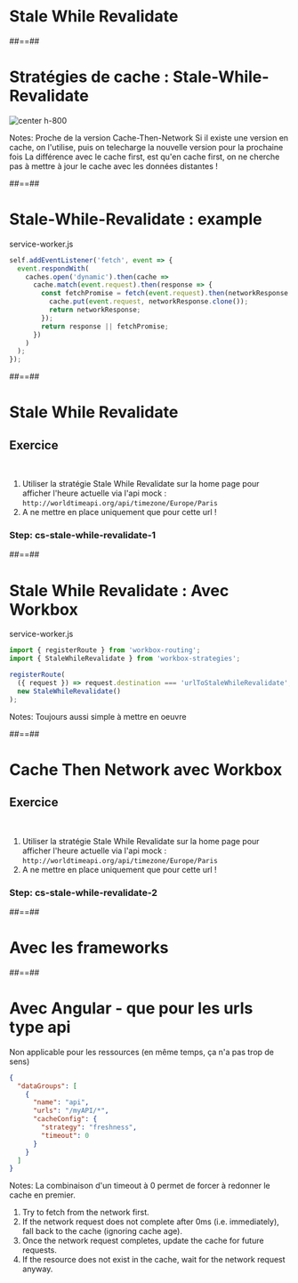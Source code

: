 <!-- .slide: class="transition bg-green" -->

# Stale While Revalidate

##==##

# Stratégies de cache : Stale-While-Revalidate

![center h-800](./assets/images/cache-strategy-stale-while-revalidate.png)

Notes:
Proche de la version Cache-Then-Network
Si il existe une version en cache, on l'utilise, puis on telecharge la nouvelle version pour la prochaine fois
La différence avec le cache first, est qu'en cache first, on ne cherche pas à mettre à jour le cache avec les données distantes !

##==##

<!-- .slide: class="with-code" -->

# Stale-While-Revalidate : example

service-worker.js

```javascript
self.addEventListener('fetch', event => {
  event.respondWith(
    caches.open('dynamic').then(cache =>
      cache.match(event.request).then(response => {
        const fetchPromise = fetch(event.request).then(networkResponse => {
          cache.put(event.request, networkResponse.clone());
          return networkResponse;
        });
        return response || fetchPromise;
      })
    )
  );
});
```

<!-- .element: class="big-code" -->

##==##

<!-- .slide: class="exercice" -->

# Stale While Revalidate

## Exercice

<br>

1. Utiliser la stratégie Stale While Revalidate sur la home page pour afficher l'heure actuelle via l'api mock : `http://worldtimeapi.org/api/timezone/Europe/Paris`
1. A ne mettre en place uniquement que pour cette url !

### Step: cs-stale-while-revalidate-1

##==##

<!-- .slide: class="with-code" -->

# Stale While Revalidate : Avec Workbox

service-worker.js

```javascript
import { registerRoute } from 'workbox-routing';
import { StaleWhileRevalidate } from 'workbox-strategies';

registerRoute(
  ({ request }) => request.destination === 'urlToStaleWhileRevalidate', //
  new StaleWhileRevalidate()
);
```

<!-- .element: class="big-code" -->

Notes:
Toujours aussi simple à mettre en oeuvre

##==##

<!-- .slide: class="exercice" -->

# Cache Then Network avec Workbox

## Exercice

<br>

1. Utiliser la stratégie Stale While Revalidate sur la home page pour afficher l'heure actuelle via l'api mock : `http://worldtimeapi.org/api/timezone/Europe/Paris`
1. A ne mettre en place uniquement que pour cette url !

### Step: cs-stale-while-revalidate-2

##==##

<!-- .slide: class="transition bg-white" -->

# Avec les frameworks

##==##

<!-- .slide: class="with-code" -->

# Avec Angular - que pour les urls type api

Non applicable pour les ressources (en même temps, ça n'a pas trop de sens)

```json
{
  "dataGroups": [
    {
      "name": "api",
      "urls": "/myAPI/*",
      "cacheConfig": {
        "strategy": "freshness",
        "timeout": 0
      }
    }
  ]
}
```

<!-- .element: class="big-code" -->

Notes:
La combinaison d'un timeout à 0 permet de forcer à redonner le cache en premier.

1. Try to fetch from the network first.
2. If the network request does not complete after 0ms (i.e. immediately), fall back to the cache (ignoring cache age).
3. Once the network request completes, update the cache for future requests.
4. If the resource does not exist in the cache, wait for the network request anyway.
